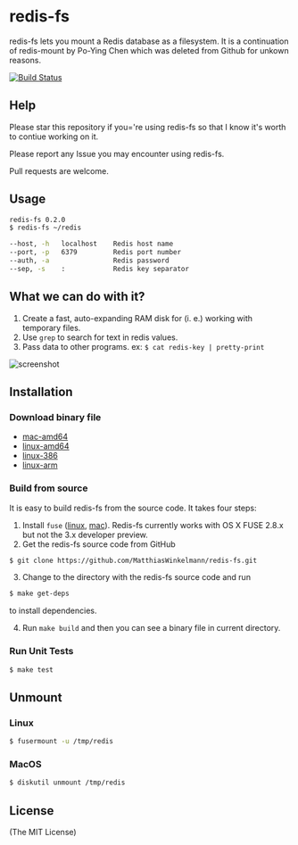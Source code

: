 redis-fs
===========

redis-fs lets you mount a Redis database as a filesystem. It is a continuation of redis-mount by Po-Ying Chen which was deleted from Github for unkown reasons.

[![Build Status](https://travis-ci.org/MatthiasWinkelmann/redis-fs.svg?branch=master)](https://travis-ci.org/MatthiasWinkelmann/redis-fs)

## Help

Please star this repository if you='re using redis-fs so that I know it's worth to contiue working on it.

Please report any Issue you may encounter using redis-fs.

Pull requests are welcome.

## Usage

```bash
redis-fs 0.2.0
$ redis-fs ~/redis

--host, -h   localhost    Redis host name
--port, -p   6379         Redis port number
--auth, -a                Redis password
--sep, -s    :            Redis key separator
```

## What we can do with it?

1. Create a fast, auto-expanding RAM disk for (i. e.) working with temporary files.
1. Use `grep` to search for text in redis values.
2. Pass data to other programs. ex: `$ cat redis-key | pretty-print`

![screenshot](documentation/screenshot.gif)

## Installation

### Download binary file

* [mac-amd64](https://github.com/MatthiasWinkelmann/redis-fs/releases/download/redis-fs-darwin-amd64)
* [linux-amd64](https://github.com/MatthiasWinkelmann/redis-fs/releases/download/redis-fs-linux-amd64)
* [linux-386](https://github.com/MatthiasWinkelmann/redis-fs/releases/download/redis-fs-linux-386)
* [linux-arm](https://github.com/MatthiasWinkelmann/redis-fs/releases/download/redis-fs-linux-arm)

### Build from source

It is easy to build redis-fs from the source code. It takes four steps:

1. Install `fuse` ([linux](http://fuse.sourceforge.net/), [mac](http://osxfuse.github.io/)). Redis-fs currently works with OS X FUSE 2.8.x but not the 3.x developer preview.
2. Get the redis-fs source code from GitHub

  ```bash
  $ git clone https://github.com/MatthiasWinkelmann/redis-fs.git
  ```

3. Change to the directory with the redis-fs source code and run

  ```bash
  $ make get-deps
  ```

  to install dependencies.

4. Run `make build` and then you can see a binary file in current directory.

### Run Unit Tests

```bash
$ make test
```

## Unmount

### Linux

```bash
$ fusermount -u /tmp/redis
```

### MacOS

```bash
$ diskutil unmount /tmp/redis
```

## License

(The MIT License)
